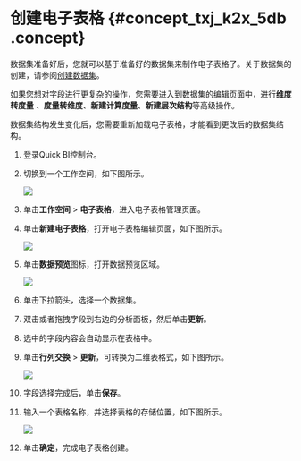 # 创建电子表格 {#concept_txj_k2x_5db .concept}

数据集准备好后，您就可以基于准备好的数据集来制作电子表格了。关于数据集的创建，请参阅[创建数据集](cn.zh-CN/用户指南/数据建模/管理数据集/创建数据集.md#)。

如果您想对字段进行更复杂的操作，您需要进入到数据集的编辑页面中，进行**维度转度量** 、**度量转维度**、**新建计算度量**、**新建层次结构**等高级操作。

数据集结构发生变化后，您需要重新加载电子表格，才能看到更改后的数据集结构。

1.  登录Quick BI控制台。
2.  切换到一个工作空间，如下图所示。

    ![](http://static-aliyun-doc.oss-cn-hangzhou.aliyuncs.com/assets/img/9106/15435658841395_zh-CN.png)

3.  单击**工作空间** \> **电子表格**，进入电子表格管理页面。
4.  单击**新建电子表格**，打开电子表格编辑页面，如下图所示。

    ![](http://static-aliyun-doc.oss-cn-hangzhou.aliyuncs.com/assets/img/9106/15435658841396_zh-CN.png)

5.  单击**数据预览**图标，打开数据预览区域。

    ![](http://static-aliyun-doc.oss-cn-hangzhou.aliyuncs.com/assets/img/9106/154356588432029_zh-CN.png)

6.  单击下拉箭头，选择一个数据集。
7.  双击或者拖拽字段到右边的分析面板，然后单击**更新**。
8.  选中的字段内容会自动显示在表格中。
9.  单击**行列交换** \> **更新**，可转换为二维表格式，如下图所示。

    ![](http://static-aliyun-doc.oss-cn-hangzhou.aliyuncs.com/assets/img/9106/154356588432031_zh-CN.png)

10. 字段选择完成后，单击**保存**。
11. 输入一个表格名称，并选择表格的存储位置，如下图所示。

    ![](http://static-aliyun-doc.oss-cn-hangzhou.aliyuncs.com/assets/img/9106/15435658851401_zh-CN.png)

12. 单击**确定**，完成电子表格创建。

